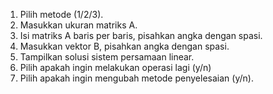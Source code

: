 1.	Pilih metode (1/2/3).
2.	Masukkan ukuran matriks A.
3.	Isi matriks A baris per baris, pisahkan angka dengan spasi.
4.	Masukkan vektor B, pisahkan angka dengan spasi.
5.	Tampilkan solusi sistem persamaan linear.
6.	Pilih apakah ingin melakukan operasi lagi (y/n)
7.	Pilih apakah ingin mengubah metode penyelesaian (y/n).